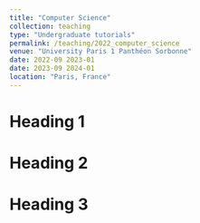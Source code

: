 ```yaml
---
title: "Computer Science"
collection: teaching
type: "Undergraduate tutorials"
permalink: /teaching/2022_computer_science
venue: "University Paris 1 Panthéon Sorbonne"
date: 2022-09 2023-01 
date: 2023-09 2024-01
location: "Paris, France"
---
```



Heading 1
======

Heading 2
======

Heading 3
======
